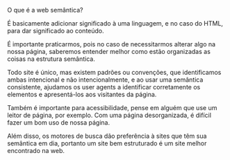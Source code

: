 O que é a web semântica?

É basicamente adicionar significado à uma linguagem, e no caso do HTML, para dar significado ao conteúdo.

É importante praticarmos, pois no caso de necessitarmos alterar algo na nossa página, saberemos entender melhor como estão organizadas as coisas na estrutura semântica.

Todo site é único, mas existem padrões ou convenções, que identificamos ambas intencional e não intencionalmente, e ao usar uma semântica consistente, ajudamos os user agents a identificar corretamente os elementos e apresentá-los aos visitantes da página.

Também é importante para acessibilidade, pense em alguém que use um leitor de página, por exemplo. Com uma página desorganizada, é difícil fazer um bom uso de nossa página.

Além disso, os motores de busca dão preferência à sites que têm sua semântica em dia, portanto um site bem estruturado é um site melhor encontrado na web.
